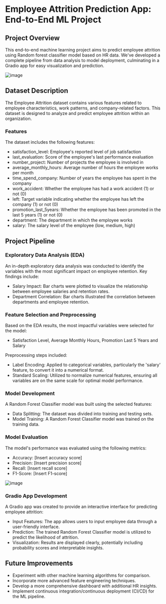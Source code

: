# Employee Attrition Prediction App: End-to-End ML Project

## Project Overview
This end-to-end machine learning project aims to predict employee attrition using Random forest classifier model based on HR data. We've developed a complete pipeline from data analysis to model deployment, culminating in a Gradio app for easy visualization and prediction.

![image](https://github.com/user-attachments/assets/50211152-5022-4984-9a42-721f52117297)

## Dataset Description
The Employee Attrition dataset contains various features related to employee characteristics, work patterns, and company-related factors. This dataset is designed to analyze and predict employee attrition within an organization.

### Features
The dataset includes the following features:

- satisfaction_level: Employee's reported level of job satisfaction
- last_evaluation: Score of the employee's last performance evaluation
- number_project: Number of projects the employee is involved in
- average_monthly_hours: Average number of hours the employee works per month
- time_spend_company: Number of years the employee has spent in the company
- work_accident: Whether the employee has had a work accident (1) or not (0)
- left: Target variable indicating whether the employee has left the company (1) or not (0)
- promotion_last_5years: Whether the employee has been promoted in the last 5 years (1) or not (0)
- department: The department in which the employee works
- salary: The salary level of the employee (low, medium, high)

## Project Pipeline

### Exploratory Data Analysis (EDA)
An in-depth exploratory data analysis was conducted to identify the variables with the most significant impact on employee retention. Key findings include:

- Salary Impact: Bar charts were plotted to visualize the relationship between employee salaries and retention rates.
- Department Correlation: Bar charts illustrated the correlation between departments and employee retention.

### Feature Selection and Preprocessing
Based on the EDA results, the most impactful variables were selected for the model:
- Satisfaction Level, Average Monthly Hours, Promotion Last 5 Years and Salary

Preprocessing steps included:
- Label Encoding: Applied to categorical variables, particularly the 'salary' feature, to convert it into a numerical format.
- Standard Scaling: Utilized to normalize numerical features, ensuring all variables are on the same scale for optimal model performance.

### Model Development
A Random Forest Classifier model was built using the selected features:

- Data Splitting: The dataset was divided into training and testing sets.
- Model Training: A Random Forest Classifier model was trained on the training data.

### Model Evaluation
The model's performance was evaluated using the following metrics:

- Accuracy: [Insert accuracy score]
- Precision: [Insert precision score]
- Recall: [Insert recall score]
- F1-Score: [Insert F1-score]

![image](https://github.com/user-attachments/assets/77262c49-ee30-443c-ac20-b562eff0366c)


### Gradio App Development
A Gradio app was created to provide an interactive interface for predicting employee attrition:

- Input Features: The app allows users to input employee data through a user-friendly interface.
- Prediction: The trained Random Forest Classifier model is utilized to predict the likelihood of attrition.
- Visualization: Results are displayed clearly, potentially including probability scores and interpretable insights.

## Future Improvements

- Experiment with other machine learning algorithms for comparison.
- Incorporate more advanced feature engineering techniques.
- Develop a more comprehensive dashboard with additional HR insights.
- Implement continuous integration/continuous deployment (CI/CD) for the ML pipeline.
